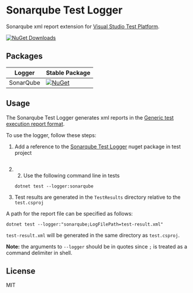 # Sonarqube Test Logger

Sonarqube xml report extension for [Visual Studio Test Platform](https://github.com/microsoft/vstest).

[![NuGet Downloads](https://img.shields.io/nuget/dt/Maurosoft.SonarqubeTestLogger)](https://www.nuget.org/packages/Maurosoft.SonarqubeTestLogger/)

## Packages

| Logger    | Stable Package |
| --------- | -------------- |
| SonarQube | [![NuGet](https://img.shields.io/nuget/v/Maurosoft.SonarqubeTestLogger.svg)](https://www.nuget.org/packages/Maurosoft.SonarqubeTestLogger/)|

## Usage

The Sonarqube Test Logger generates xml reports in the [Generic test execution report format](https://docs.sonarsource.com/sonarqube/latest/analyzing-source-code/test-coverage/generic-test-data/#generic-test-execution).

To use the logger, follow these steps:

1. Add a reference to the [Sonarqube Test Logger](https://www.nuget.org/packages/Maurosoft.SonarqubeTestLogger) nuget package in test project
   ```none
   ```
1. 2. Use the following command line in tests
   ```none
   dotnet test --logger:sonarqube
   ```

3. Test results are generated in the `TestResults` directory relative to the `test.csproj`

A path for the report file can be specified as follows:

```none
dotnet test --logger:"sonarqube;LogFilePath=test-result.xml"
```

`test-result.xml` will be generated in the same directory as `test.csproj`.

**Note:** the arguments to `--logger` should be in quotes since `;` is treated as a command delimiter in shell.

## License

MIT